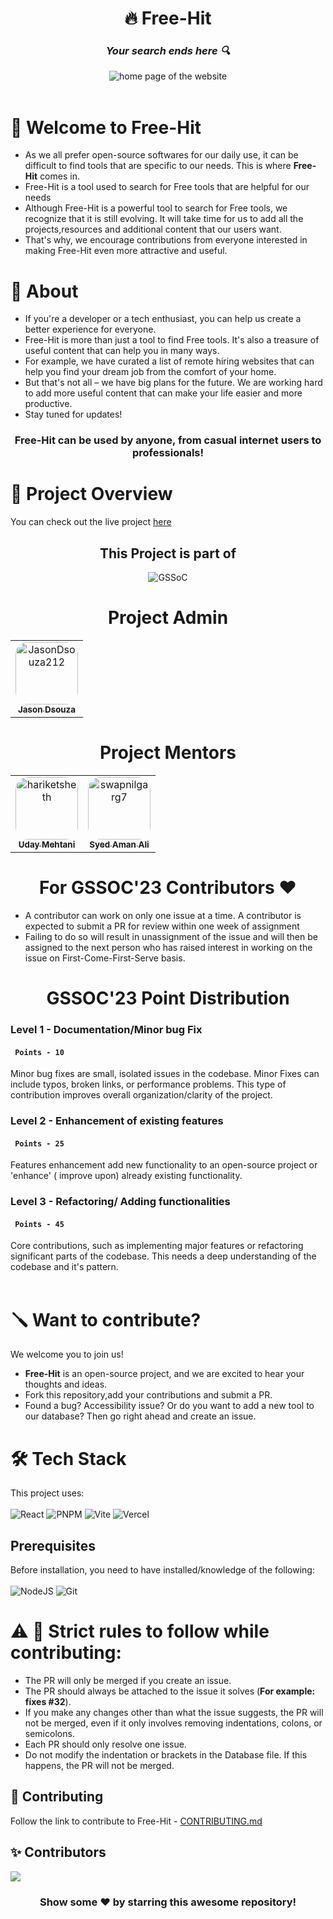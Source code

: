 <div id="header" align="center">
    <h1>🔥 Free-Hit </h1>
    <h3><strong><em>Your search ends here 🔍</em></strong></h3>
  <img src="https://i.ibb.co/mGGNWCt/Group-1.png" alt="home page of the website"><br>
    <!-- to change tagline if necessary -->
    </div> <br>

# 🙌 Welcome to Free-Hit

- As we all prefer open-source softwares for our daily use, it can be difficult to find tools that are specific to our needs. This is where **Free-Hit** comes in.
- Free-Hit is a tool used to search for Free tools that are helpful for our needs
- Although Free-Hit is a powerful tool to search for Free tools, we recognize that it is still evolving. It will take time for us to add all the projects,resources and additional content that our users want.
- That's why, we encourage contributions from everyone interested in making Free-Hit even more attractive and useful.

# 🚀 About

- If you're a developer or a tech enthusiast, you can help us create a better experience for everyone.
- Free-Hit is more than just a tool to find Free tools. It's also a treasure of useful content that can help you in many ways.
- For example, we have curated a list of remote hiring websites that can help you find your dream job from the comfort of your home.
- But that's not all – we have big plans for the future. We are working hard to add more useful content that can make your life easier and more productive.
- Stay tuned for updates!

<div id="centertext" align="center">
    <h3>Free-Hit can be used by anyone, from casual internet users to professionals!</h3>
</div>

# 🎥 Project Overview

You can check out the live project [here](https://free-hit.vercel.app/)

<div align=center>
  <h2>This Project is part of</h2>
  <img alt="GSSoC" src="https://github.com/priyankarpal/ProjectsHut/assets/88102392/0c5debf5-d414-4916-87d8-e1a710773ae3">
</div>

<h1 align=center> Project Admin </h1>
<table align=center >
  <tr>
    <td align="center">
      <a href="https://github.com/JasonDsouza212">
        <img alt="JasonDsouza212" src="https://github.com/JasonDsouza212.png" width="100px;" style="border-radius: 20px;">
        <br>
        <sub>
          <b>
            Jason Dsouza
          </b>
        </sub>
      </a>
      <br>
    </td> 
  </tr>
</table>
<h1 align=center> Project Mentors </h1>
<table align=center>
  <tr>
    <td align="center">
      <a href="https://github.com/uday03meh">
        <img alt="hariketsheth" src="https://github.com/uday03meh.png" width="100px;" style="border-radius: 20px;">
        <br>
        <sub>
          <b>
              Uday Mehtani
          </b>
        </sub>
      </a>
      <br>
    </td>
    <td align="center">
      <a href="https://github.com/VenomFate-619">
        <img alt="swapnilgarg7" src="https://github.com/VenomFate-619.png" width="100px;" style="border-radius: 20px;">
        <br>
        <sub>
          <b>
              Syed Aman Ali
          </b>
        </sub>
      </a>
      <br>
    </td>
  </tr>
</table>

<h1 align="center"> For GSSOC'23 Contributors ❤️</h1>
<ul>
  <li>
    A contributor can work on only one issue at a time. A contributor is expected to submit a PR for review within one week of assignment
  </li>
  <li>
    Failing to do so will result in unassignment of the issue and will then be assigned to the next person who has raised interest in working on the issue on First-Come-First-Serve basis.
  </li>
</ul>

<h1 align="center"> GSSOC'23 Point Distribution </h1>
<h3> Level 1 - Documentation/Minor bug Fix </h3> 
<h4><code> Points - 10 </code></h4>
  Minor bug fixes are small, isolated issues in the codebase. Minor Fixes can include typos, broken links, or performance problems. This type of contribution improves overall organization/clarity of the project.

<h3> Level 2 - Enhancement of existing features </h3>
<h4><code> Points - 25 </code></h4>
Features enhancement add new functionality to an open-source project or 'enhance' ( improve upon) already existing functionality.

<h3> Level 3 - Refactoring/ Adding functionalities </h3>
<h4><code> Points - 45 </code></h4>
Core contributions, such as implementing major features or refactoring significant parts of the codebase. This needs a deep understanding of the codebase and it's pattern.<br><br>

# 🪛 Want to contribute?

We welcome you to join us!

- **Free-Hit** is an open-source project, and we are excited to hear your thoughts and ideas.
- Fork this repository,add your contributions and submit a PR.
- Found a bug? Accessibility issue? Or do you want to add a new tool to our database? Then go right ahead and create an issue.

# 🛠️ Tech Stack

This project uses: <br><br>
![React](https://img.shields.io/badge/react-%2320232a.svg?style=for-the-badge&logo=react&logoColor=%2361DAFB)
![PNPM](https://img.shields.io/badge/pnpm-%2320232a.svg?style=for-the-badge&logo=pnpm&logoColor=%2361DAFB)
![Vite](https://img.shields.io/badge/vite-%23646CFF.svg?style=for-the-badge&logo=vite&logoColor=white)
![Vercel](https://img.shields.io/badge/vercel-%23000000.svg?style=for-the-badge&logo=vercel&logoColor=white)

## Prerequisites

Before installation, you need to have installed/knowledge of the following:
<br><br>
![NodeJS](https://img.shields.io/badge/node.js-6DA55F?style=for-the-badge&logo=node.js&logoColor=white)
![Git](https://img.shields.io/badge/git-%23F05033.svg?style=for-the-badge&logo=git&logoColor=white)

# ⚠️ 🛑 Strict rules to follow while contributing:
- The PR will only be merged if you create an issue. 
- The PR should always be attached to the issue it solves (**For example: fixes #32**).
- If you make any changes other than what the issue suggests, the PR will not be merged, even if it only involves removing indentations, colons, or semicolons.
- Each PR should only resolve one issue.
- Do not modify the indentation or brackets in the Database file. If this happens, the PR will not be merged.

## 🤝 Contributing

Follow the link to contribute to Free-Hit - [CONTRIBUTING.md](./CONTRIBUTING.md)

## ✨ Contributors

<a href="https://github.com/jasondsouza212/free-hit/graphs/contributors">
  <img src="https://contrib.rocks/image?repo=jasondsouza212/free-hit" />
</a>

<br>
<div align="center">
<h3>Show some ❤️ by starring this awesome repository!</h3>
</div>
